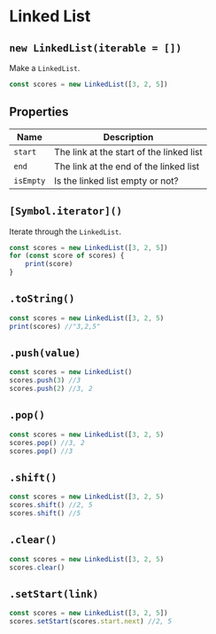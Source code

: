 # Linked List

## `new LinkedList(iterable = [])`
Make a `LinkedList`.
```javascript
const scores = new LinkedList([3, 2, 5])
```

## Properties
| Name      | Description                              |
| --------- | ---------------------------------------- |
| `start`   | The link at the start of the linked list |
| `end`     | The link at the end of the linked list   |
| `isEmpty` | Is the linked list empty or not?         |

## `[Symbol.iterator]()`
Iterate through the `LinkedList`.
```javascript
const scores = new LinkedList([3, 2, 5])
for (const score of scores) {
    print(score)
}
```

## `.toString()`

```javascript
const scores = new LinkedList([3, 2, 5)
print(scores) //"3,2,5"
```

## `.push(value)`

```javascript
const scores = new LinkedList()
scores.push(3) //3
scores.push(2) //3, 2
```

## `.pop()`

```javascript
const scores = new LinkedList([3, 2, 5)
scores.pop() //3, 2
scores.pop() //3
```

## `.shift()`

```javascript
const scores = new LinkedList([3, 2, 5)
scores.shift() //2, 5
scores.shift() //5
```

## `.clear()`

```javascript
const scores = new LinkedList([3, 2, 5)
scores.clear()
```

## `.setStart(link)`

```javascript
const scores = new LinkedList([3, 2, 5])
scores.setStart(scores.start.next) //2, 5
```